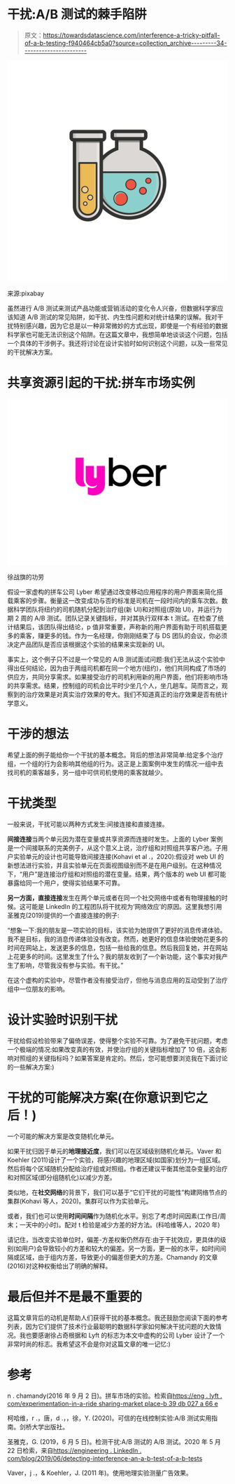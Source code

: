 # 干扰:A/B 测试的棘手陷阱

> 原文：<https://towardsdatascience.com/interference-a-tricky-pitfall-of-a-b-testing-f940464cb5a0?source=collection_archive---------34----------------------->

![](img/1549ca7c2705a1dc0318d5018f833279.png)

来源:pixabay

虽然进行 A/B 测试来测试产品功能或营销活动的变化令人兴奋，但数据科学家应该知道 A/B 测试的常见陷阱，如干扰、内生性问题和对统计结果的误解。我对干扰特别感兴趣，因为它总是以一种非常微妙的方式出现，即使是一个有经验的数据科学家也可能无法识别这个陷阱。在这篇文章中，我想简单地谈谈这个问题，包括一个具体的干涉例子。我还将讨论在设计实验时如何识别这个问题，以及一些常见的干扰解决方案。

# 共享资源引起的干扰:拼车市场实例

![](img/7eb431d94045bbe1eaa1f934455cad57.png)

徐战旗的功劳

假设一家虚构的拼车公司 Lyber 希望通过改变移动应用程序的用户界面来简化搭载乘客的步骤。衡量这一改变成功与否的标准是司机在一段时间内的乘车次数。数据科学团队将纽约的司机随机分配到治疗组(新 UI)和对照组(原始 UI)，并运行为期 2 周的 A/B 测试。团队记录关键指标，并对其执行双样本 t 测试。在检查了统计结果后，该团队得出结论，p 值非常重要，声称新的用户界面有助于司机搭载更多的乘客，赚更多的钱。作为一名经理，你刚刚结束了与 DS 团队的会议，你必须决定产品团队是否应该根据这个实验的结果来实现新的 UI。

事实上，这个例子只不过是一个常见的 A/B 测试面试问题:我们无法从这个实验中得出任何结论，因为由于两组司机都在同一个地方(纽约)，他们共同构成了市场的供应方，共同分享需求。如果接受治疗的司机利用新的用户界面，他们将影响市场的共享需求。结果，控制组的司机会比平时少坐几个人，坐几趟车。简而言之，观察到的治疗效果是对真实治疗效果的夸大。我们不知道真正的治疗效果是否有统计学意义。

# 干涉的想法

希望上面的例子能给你一个干扰的基本概念。背后的想法非常简单:给定多个治疗组，一个组的行为会影响其他组的行为。这正是上面案例中发生的情况:一组中去找司机的乘客越多，另一组中可供司机使用的乘客就越少。

# 干扰类型

一般来说，干扰可能以两种方式发生:间接连接和直接连接。

**间接连接**当两个单元因为潜在变量或共享资源而连接时发生。上面的 Lyber 案例是一个间接联系的完美例子，从这个意义上说，治疗组和对照组共享客户池。子用户实验单元的设计也可能导致间接连接(Kohavi et al .，2020):假设对 web UI 的新想法进行实验，并且实验单元在页面视图级别而不是在用户级别。在这种情况下，“用户”是连接治疗组和对照组的潜在变量。结果，两个版本的 web UI 都可能暴露给同一个用户，使得实验结果不可靠。

**另一方面，直接连接**发生在两个单元或者在同一个社交网络中或者有物理接触的时候。这可能是 LinkedIn 的工程团队将干扰视为‘网络效应’的原因。这里我想引用圣雅克(2019)提供的一个直接连接的例子:

“想象一下:我的朋友是一项实验的目标，该实验为她提供了更好的消息传递体验。我不是目标，我的消息传递体验没有改变。然而，她更好的信息体验使她花更多的时间在网站上，发送更多的信息，包括一些给我的信息。然后我回复她，并在网站上花更多的时间。这里发生了什么？我的朋友收到了一个新功能，这个事实对我产生了影响，尽管我没有参与实验。有干扰。”

在这个虚构的实验中，尽管作者没有接受治疗，但他与消息应用的互动受到了治疗组中一位朋友的影响。

# 设计实验时识别干扰

干扰给假设检验带来了偏倚误差，使得整个实验不可靠。为了避免干扰问题，考虑一个极端的情况:如果改变真的有效，并使治疗组的关键指标增加了 10 倍，这会影响对照组的关键指标吗？如果答案是肯定的。然后，您可能想要浏览我在下面讨论的一些解决方案:)

# 干扰的可能解决方案(在你意识到它之后！)

一个可能的解决方案是改变随机化单元。

如果干扰归因于单元的**地理接近度**，我们可以在区域级别随机化单元。Vaver 和 Koehler (2011)设计了一个实验，将感兴趣的地理区域(如国家)划分为一组区域。然后将每个区域随机分配给治疗组或对照组。作者还建议平衡其他混杂变量的治疗和对照区域(即分组随机化)以减少方差。

类似地，在**社交网络**的背景下，我们可以基于“它们干扰的可能性”构建网络节点的集群(Kohavi 等人，2020)。集群可以作为实验单元。

或者，我们也可以使用**时间间隔**作为随机化水平。别忘了考虑时间因素(工作日/周末；一天中的小时)。配对 t 检验是减少方差的好方法。(科哈维等人，2020 年)

请记住，当改变实验单位时，偏差-方差权衡仍然存在:由于干扰效应，更具体的级别(如用户)会导致较小的方差和较大的偏差。另一方面，更一般的水平，如时间间隔或区域，由于组内方差，导致更小的偏差但更大的方差。Chamandy 的文章(2016)对这种权衡给出了明确的解释。

# 最后但并不是最不重要的

这篇文章背后的动机是帮助人们获得干扰的基本概念。我还鼓励您阅读下面的参考列表，因为它们提供了技术行业最聪明的数据科学家如何解决干扰问题的大致情况。我也要感谢徐占奇根据和 Lyft 的标志为本文中虚构的公司 Lyber 设计了一个非常时尚的标志。我希望这不会是你对这篇文章的唯一记忆:)

# 参考

n . chamandy(2016 年 9 月 2 日)。拼车市场的实验。检索自[https://eng . lyft . com/experimentation-in-a-ride sharing-market place-b 39 db 027 a 66 e](https://eng.lyft.com/experimentation-in-a-ridesharing-marketplace-b39db027a66e)

柯哈维，r .，唐，d .，，徐，Y. (2020)。可信的在线控制实验:A/B 测试实用指南。剑桥大学出版社。

圣雅克，G. (2019，6 月 5 日)。检测干扰:A/B 测试的 A/B 测试。2020 年 5 月 22 日检索，来自[https://engineering . LinkedIn . com/blog/2019/06/detecting-interference-an-a-b-test-of-a-b-tests](https://engineering.linkedin.com/blog/2019/06/detecting-interference--an-a-b-test-of-a-b-tests)

Vaver，j .，& Koehler，J. (2011 年)。使用地理实验测量广告效果。